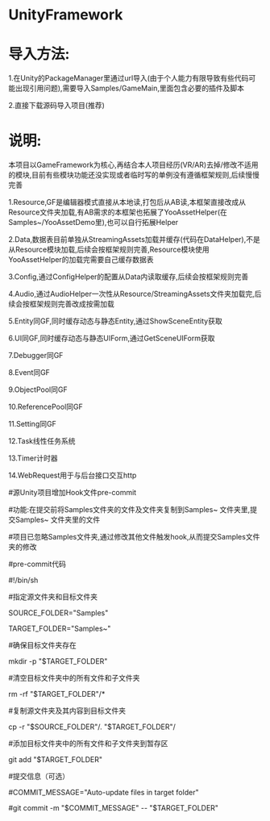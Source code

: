 # UnityFramework
# 导入方法:
1.在Unity的PackageManager里通过url导入(由于个人能力有限导致有些代码可能出现引用问题),需要导入Samples/GameMain,里面包含必要的插件及脚本

2.直接下载源码导入项目(推荐)
# 说明:
本项目以GameFramework为核心,再结合本人项目经历(VR/AR)去掉/修改不适用的模块,目前有些模块功能还没实现或者临时写的单例没有遵循框架规则,后续慢慢完善

1.Resource,GF是编辑器模式直接从本地读,打包后从AB读,本框架直接改成从Resource文件夹加载,有AB需求的本框架也拓展了YooAssetHelper(在Samples~/YooAssetDemo里),也可以自行拓展Helper

2.Data,数据表目前单独从StreamingAssets加载并缓存(代码在DataHelper),不是从Resource模块加载,后续会按框架规则完善,Resource模块使用YooAssetHelper的加载完需要自己缓存数据表

3.Config,通过ConfigHelper的配置从Data内读取缓存,后续会按框架规则完善

4.Audio,通过AudioHelper一次性从Resource/StreamingAssets文件夹加载完,后续会按框架规则完善改成按需加载

5.Entity同GF,同时缓存动态与静态Entity,通过ShowSceneEntity获取

6.UI同GF,同时缓存动态与静态UIForm,通过GetSceneUIForm获取

7.Debugger同GF

8.Event同GF

9.ObjectPool同GF

10.ReferencePool同GF

11.Setting同GF

12.Task线性任务系统

13.Timer计时器

14.WebRequest用于与后台接口交互http

#源Unity项目增加Hook文件pre-commit

#功能:在提交前将Samples文件夹的文件及文件夹复制到Samples~ 文件夹里,提交Samples~ 文件夹里的文件

#项目已忽略Samples文件夹,通过修改其他文件触发hook,从而提交Samples文件夹的修改

#pre-commit代码

#!/bin/sh

#指定源文件夹和目标文件夹

SOURCE_FOLDER="Samples"

TARGET_FOLDER="Samples~"

#确保目标文件夹存在

mkdir -p "$TARGET_FOLDER"

#清空目标文件夹中的所有文件和子文件夹

rm -rf "$TARGET_FOLDER"/*

#复制源文件夹及其内容到目标文件夹

cp -r "$SOURCE_FOLDER"/. "$TARGET_FOLDER"/

#添加目标文件夹中的所有文件和子文件夹到暂存区

git add "$TARGET_FOLDER"

#提交信息（可选）

#COMMIT_MESSAGE="Auto-update files in target folder"

#git commit -m "$COMMIT_MESSAGE" -- "$TARGET_FOLDER"
